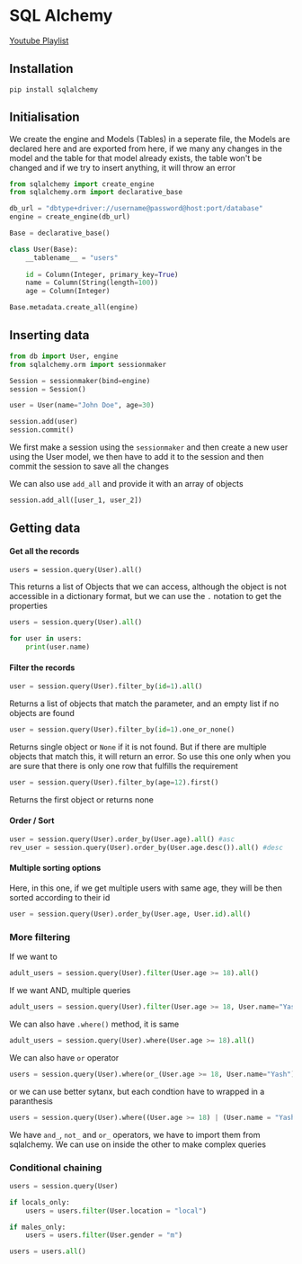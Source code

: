 # SQL Alchemy

[Youtube Playlist](https://www.youtube.com/playlist?list=PLKm_OLZcymWhtiM-0oQE2ABrrbgsndsn0)

## Installation

```shell
pip install sqlalchemy
```

## Initialisation

We create the engine and Models (Tables) in a seperate file, the Models are declared here and are exported from here, if we many any changes in the model and the table for that model already exists, the table won't be changed and if we try to insert anything, it will throw an error

```py
from sqlalchemy import create_engine
from sqlalchemy.orm import declarative_base

db_url = "dbtype+driver://username@password@host:port/database"
engine = create_engine(db_url)

Base = declarative_base()

class User(Base):
    __tablename__ = "users"
    
    id = Column(Integer, primary_key=True)
    name = Column(String(length=100))
    age = Column(Integer)

Base.metadata.create_all(engine)
```

## Inserting data

```py
from db import User, engine
from sqlalchemy.orm import sessionmaker

Session = sessionmaker(bind=engine)
session = Session()

user = User(name="John Doe", age=30)

session.add(user)
session.commit()
```

We first make a session using the `sessionmaker` and then create a new user using the User model, we then have to add it to the session and then commit the session to save all the changes

We can also use `add_all` and provide it with an array of objects

```py
session.add_all([user_1, user_2])
```


## Getting data

#### Get all the records

```
users = session.query(User).all()
```

This returns a list of Objects that we can access, although the object is not accessible in a dictionary format, but we can use the `.` notation to get the properties

```py
users = session.query(User).all()

for user in users:
    print(user.name)
```

#### Filter the records

```py
user = session.query(User).filter_by(id=1).all()
```
Returns a list of objects that match the parameter, and an empty list if no objects are found

```py
user = session.query(User).filter_by(id=1).one_or_none()
```

Returns single object or `None` if it is not found. But if there are multiple objects that match this, it will return an error. So use this one only when you are sure that there is only one row that fulfills the requirement


```py
user = session.query(User).filter_by(age=12).first()
```

Returns the first object or returns none

#### Order / Sort

```py
user = session.query(User).order_by(User.age).all() #asc
rev_user = session.query(User).order_by(User.age.desc()).all() #desc
```

#### Multiple sorting options

Here, in this one, if we get multiple users with same age, they will be then sorted according to their id

```py
user = session.query(User).order_by(User.age, User.id).all()
```

### More filtering

If we want to 

```py
adult_users = session.query(User).filter(User.age >= 18).all()
```

If we want AND, multiple queries

```py
adult_users = session.query(User).filter(User.age >= 18, User.name="Yash").all()
```

We can also have `.where()` method, it is same

```py
adult_users = session.query(User).where(User.age >= 18).all()
```

We can also have `or` operator

```py
users = session.query(User).where(or_(User.age >= 18, User.name="Yash")).all()
```

or we can use better sytanx, but each condtion have to wrapped in a paranthesis


```py
users = session.query(User).where((User.age >= 18) | (User.name = "Yash")).all()
```

We have `and_`, `not_` and `or_` operators, we have to import them from sqlalchemy. We can use on inside the other to make complex queries

### Conditional chaining

```py
users = session.query(User)

if locals_only:
    users = users.filter(User.location = "local")

if males_only:
    users = users.filter(User.gender = "m")

users = users.all()
```